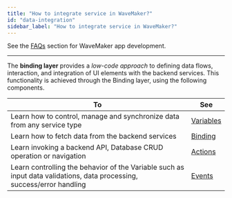 ```yaml
---
title: "How to integrate service in WaveMaker?"
id: "data-integration"
sidebar_label: "How to integrate service in WaveMaker?"
---
```

See the [FAQs](/learn/app-development/wavemaker-app-development-faqs) section for WaveMaker app development.

---

The **binding layer** provides a _low-code approach_ to defining data flows, interaction, and integration of UI elements with the backend services. This functionality is achieved through the Binding layer, using the following components. 

| To | See |
|---|---|
|Learn how to control, manage and synchronize data from any service type |[Variables](/learn/app-development/variables/variables)|
|Learn how to fetch data from the backend services|[Binding](/learn/app-development/variables/variable-binding)|
|Learn invoking a backend API, Database CRUD operation or navigation |[Actions](/learn/app-development/variables/variables-actions)|
|Learn controlling the behavior of the Variable such as input data validations, data processing, success/error handling|[Events](/learn/app-development/variables/events)|







